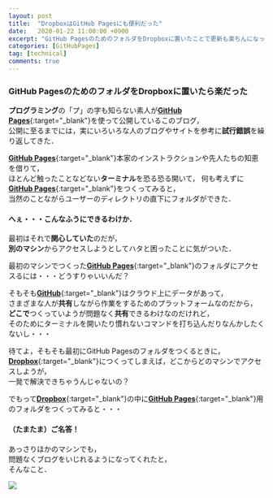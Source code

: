 ```yaml
---
layout: post
title:  "DropboxはGitHub Pagesにも便利だった"
date:   2020-01-22 11:00:00 +0900
excerpt: "GitHub PagesのためのフォルダをDropboxに置いたことで更新も楽ちんになった・・・"
categories: [GitHubPages]
tag: [technical]
comments: true
---
```

### GitHub PagesのためのフォルダをDropboxに置いたら楽だった

**プログラミング**の「プ」の字も知らない素人が[**GitHub Pages**][gp]{:target="_blank"}を使って公開しているこのブログ，  
公開に至るまでには，実にいろいろな人のブログやサイトを参考に**試行錯誤**を繰り返してきた．

[**GitHub Pages**][gp]{:target="_blank"}本家のインストラクションや先人たちの知恵を借りて，  
ほとんど触ったことなどない**ターミナル**を恐る恐る開いて，
何も考えずに[**GitHub Pages**][gp]{:target="_blank"}をつくってみると，  
当然のことながらユーザーのディレクトリの直下にフォルダができた．

#### へぇ・・・こんなふうにできるわけか．

最初はそれで**関心していた**のだが，  
<span class="$secondary"><strong>別のマシン</strong></span>からアクセスしようとしてハタと困ったことに気がついた．

<span class="$secondary">最初のマシン</span>でつくった[**GitHub Pages**][gp]{:target="_blank"}のフォルダにアクセスるには・・・どうすりゃいいんだ？

そもそも[**GitHub**][gh]{:target="_blank"}はクラウド上にデータがあって，  
さまざまな人が**共有**しながら作業をするためのプラットフォームなのだから，  
**どこで**つくっていようが問題なく**共有**できるわけなのだけれど，  
そのためにターミナルを開いたり慣れないコマンドを打ち込んだりなんかしたくないし・・・

待てよ，そもそも最初にGitHub Pagesのフォルダをつくるときに，  
[**Dropbox**][db]{:target="_blank"}につくってしまえば，どこからどのマシンでアクセスしようが，  
一発で解決できちゃうんじゃないの？

でもって[**Dropbox**][db]{:target="_blank"}の中に[**GitHub Pages**][gp]{:target="_blank"}用のフォルダをつくってみると・・・

#### （たまたま）ご名答！

あっさりほかのマシンでも，  
問題なくブログをいじれるようになってくれたと，  
そんなこと．

<a href="https://www.amazon.co.jp/GitHub%E5%AE%9F%E8%B7%B5%E5%85%A5%E9%96%80%E2%94%80%E2%94%80Pull-Request%E3%81%AB%E3%82%88%E3%82%8B%E9%96%8B%E7%99%BA%E3%81%AE%E5%A4%89%E9%9D%A9-WEB-PRESS-plus-ebook/dp/B07JLJSDMJ/ref=as_li_ss_il?__mk_ja_JP=%E3%82%AB%E3%82%BF%E3%82%AB%E3%83%8A&keywords=GitHub&qid=1577256598&sr=8-5&linkCode=li2&tag=palibera-22&linkId=4aec90359112a8a8ccb139c8ec9f87f5&language=ja_JP" target="_blank"><img border="0" src="//ws-fe.amazon-adsystem.com/widgets/q?_encoding=UTF8&ASIN=B07JLJSDMJ&Format=_SL160_&ID=AsinImage&MarketPlace=JP&ServiceVersion=20070822&WS=1&tag=palibera-22&language=ja_JP" ></a><img src="https://ir-jp.amazon-adsystem.com/e/ir?t=palibera-22&language=ja_JP&l=li2&o=9&a=B07JLJSDMJ" width="1" height="1" border="0" alt="" style="border:none !important; margin:0px !important;" />  

[db]: https://www.dropbox.com/
[gh]: https://github.com
[gp]: https://pages.github.com
